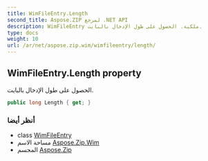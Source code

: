 ```yaml
---
title: WimFileEntry.Length
second_title: Aspose.ZIP لمرجع .NET API
description: WimFileEntry ملكية. الحصول على طول الإدخال بالبايت.
type: docs
weight: 10
url: /ar/net/aspose.zip.wim/wimfileentry/length/
---
```

## WimFileEntry.Length property

الحصول على طول الإدخال بالبايت.

```csharp
public long Length { get; }
```

### أنظر أيضا

* class [WimFileEntry](../)
* مساحة الاسم [Aspose.Zip.Wim](../../wimfileentry/)
* المجسم [Aspose.Zip](../../../)


